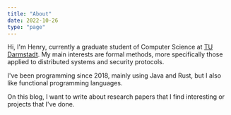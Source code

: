 ```yaml
---
title: "About"
date: 2022-10-26
type: "page"
---
```


Hi, I'm Henry, currently a graduate student of Computer Science at [TU Darmstadt](https://www.tu-darmstadt.de/index.en.jsp).
My main interests are formal methods, more specifically those applied to distributed systems and security protocols.

I've been programming since 2018, mainly using Java and Rust, but I also like functional programming languages. 

On this blog, I want to write about research papers that I find interesting or projects that I've done.
